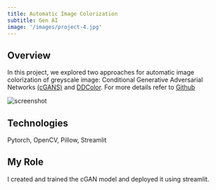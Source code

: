 ```yaml
---
title: Automatic Image Colorization
subtitle: Gen AI
image: '/images/project-4.jpg'
---
```


## Overview 

In this project, we explored two approaches for automatic image colorization of greyscale image: Conditional Generative Adversarial Networks [(cGANS)](https://arxiv.org/abs/1611.07004) and [DDColor](https://arxiv.org/abs/2212.11613). For more details refer to [Github](https://github.com/Devnetly/Automatic-Image-Colorization)

![screenshot](/images/aic.jpg)

## Technologies 

Pytorch, OpenCV, Pillow, Streamlit

## My Role

I created and trained the cGAN model and deployed it using streamlit.